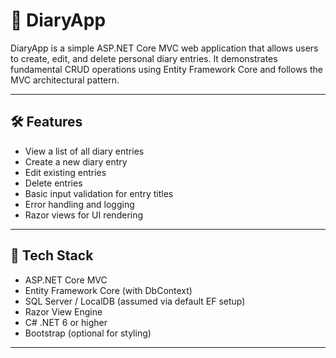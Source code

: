 # 📓 DiaryApp

DiaryApp is a simple ASP.NET Core MVC web application that allows users to create, edit, and delete personal diary entries. It demonstrates fundamental CRUD operations using Entity Framework Core and follows the MVC architectural pattern.

---

## 🛠️ Features

- View a list of all diary entries
- Create a new diary entry
- Edit existing entries
- Delete entries
- Basic input validation for entry titles
- Error handling and logging
- Razor views for UI rendering

---

## 🧰 Tech Stack

- ASP.NET Core MVC
- Entity Framework Core (with DbContext)
- SQL Server / LocalDB (assumed via default EF setup)
- Razor View Engine
- C# .NET 6 or higher
- Bootstrap (optional for styling)

---


